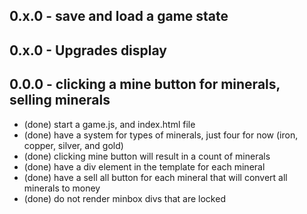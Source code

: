 
## 0.x.0 - save and load a game state

## 0.x.0 - Upgrades display

## 0.0.0 - clicking a mine button for minerals, selling minerals
* (done) start a game.js, and index.html file
* (done) have a system for types of minerals, just four for now (iron, copper, silver, and gold)
* (done) clicking mine button will result in a count of minerals
* (done) have a div element in the template for each mineral
* (done) have a sell all button for each mineral that will convert all minerals to money
* (done) do not render minbox divs that are locked